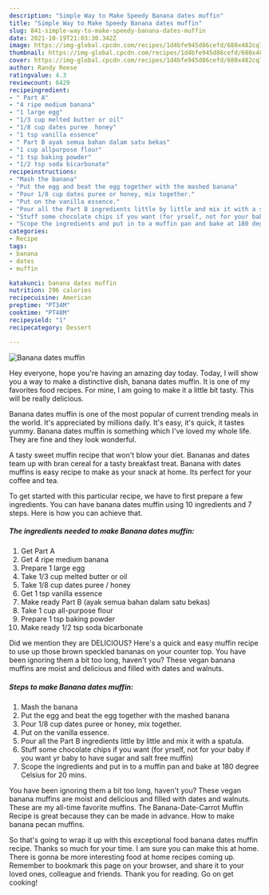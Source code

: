 ```yaml
---
description: "Simple Way to Make Speedy Banana dates muffin"
title: "Simple Way to Make Speedy Banana dates muffin"
slug: 841-simple-way-to-make-speedy-banana-dates-muffin
date: 2021-10-19T21:03:30.342Z
image: https://img-global.cpcdn.com/recipes/1d4bfe945d86cefd/680x482cq70/banana-dates-muffin-recipe-main-photo.jpg
thumbnail: https://img-global.cpcdn.com/recipes/1d4bfe945d86cefd/680x482cq70/banana-dates-muffin-recipe-main-photo.jpg
cover: https://img-global.cpcdn.com/recipes/1d4bfe945d86cefd/680x482cq70/banana-dates-muffin-recipe-main-photo.jpg
author: Randy Reese
ratingvalue: 4.3
reviewcount: 6429
recipeingredient:
- " Part A"
- "4 ripe medium banana"
- "1 large egg"
- "1/3 cup melted butter or oil"
- "1/8 cup dates puree  honey"
- "1 tsp vanilla essence"
- " Part B ayak semua bahan dalam satu bekas"
- "1 cup allpurpose flour"
- "1 tsp baking powder"
- "1/2 tsp soda bicarbonate"
recipeinstructions:
- "Mash the banana"
- "Put the egg and beat the egg together with the mashed banana"
- "Pour 1/8 cup dates puree or honey, mix together."
- "Put on the vanilla essence."
- "Pour all the Part B ingredients little by little and mix it with a spatula."
- "Stuff some chocolate chips if you want (for yrself, not for your baby if you want yr baby to have sugar and salt free muffin)"
- "Scope the ingredients and put in to a muffin pan and bake at 180 degree Celsius for 20 mins."
categories:
- Recipe
tags:
- banana
- dates
- muffin

katakunci: banana dates muffin 
nutrition: 296 calories
recipecuisine: American
preptime: "PT34M"
cooktime: "PT48M"
recipeyield: "1"
recipecategory: Dessert

---
```



![Banana dates muffin](https://img-global.cpcdn.com/recipes/1d4bfe945d86cefd/680x482cq70/banana-dates-muffin-recipe-main-photo.jpg)

Hey everyone, hope you're having an amazing day today. Today, I will show you a way to make a distinctive dish, banana dates muffin. It is one of my favorites food recipes. For mine, I am going to make it a little bit tasty. This will be really delicious.

Banana dates muffin is one of the most popular of current trending meals in the world. It's appreciated by millions daily. It's easy, it's quick, it tastes yummy. Banana dates muffin is something which I've loved my whole life. They are fine and they look wonderful.

A tasty sweet muffin recipe that won&#39;t blow your diet. Bananas and dates team up with bran cereal for a tasty breakfast treat. Banana with dates muffins is easy recipe to make as your snack at home. Its perfect for your coffee and tea.


To get started with this particular recipe, we have to first prepare a few ingredients. You can have banana dates muffin using 10 ingredients and 7 steps. Here is how you can achieve that.

<!--inarticleads1-->

##### The ingredients needed to make Banana dates muffin:

1. Get  Part A
1. Get 4 ripe medium banana
1. Prepare 1 large egg
1. Take 1/3 cup melted butter or oil
1. Take 1/8 cup dates puree / honey
1. Get 1 tsp vanilla essence
1. Make ready  Part B (ayak semua bahan dalam satu bekas)
1. Take 1 cup all-purpose flour
1. Prepare 1 tsp baking powder
1. Make ready 1/2 tsp soda bicarbonate


Did we mention they are DELICIOUS? Here&#39;s a quick and easy muffin recipe to use up those brown speckled bananas on your counter top. You have been ignoring them a bit too long, haven&#39;t you? These vegan banana muffins are moist and delicious and filled with dates and walnuts. 

<!--inarticleads2-->

##### Steps to make Banana dates muffin:

1. Mash the banana
1. Put the egg and beat the egg together with the mashed banana
1. Pour 1/8 cup dates puree or honey, mix together.
1. Put on the vanilla essence.
1. Pour all the Part B ingredients little by little and mix it with a spatula.
1. Stuff some chocolate chips if you want (for yrself, not for your baby if you want yr baby to have sugar and salt free muffin)
1. Scope the ingredients and put in to a muffin pan and bake at 180 degree Celsius for 20 mins.


You have been ignoring them a bit too long, haven&#39;t you? These vegan banana muffins are moist and delicious and filled with dates and walnuts. These are my all-time favorite muffins. The Banana-Date-Carrot Muffin Recipe is great because they can be made in advance. How to make banana pecan muffins. 

So that's going to wrap it up with this exceptional food banana dates muffin recipe. Thanks so much for your time. I am sure you can make this at home. There is gonna be more interesting food at home recipes coming up. Remember to bookmark this page on your browser, and share it to your loved ones, colleague and friends. Thank you for reading. Go on get cooking!
